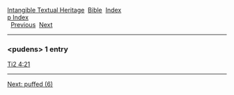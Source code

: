 [Intangible Textual Heritage](../../index)  [Bible](../index) 
[Index](index)   
[p Index](_p_)  
  [Previous](c08976)  [Next](c08978) 

------------------------------------------------------------------------

### &lt;pudens&gt; 1 entry

[Ti2 4:21](../kjv/ti2004.htm#021)  

------------------------------------------------------------------------

[Next: puffed (6)](c08978)
